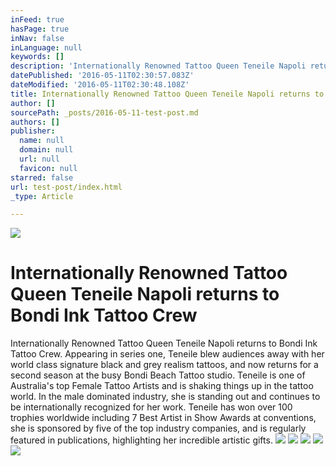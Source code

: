 ```yaml
---
inFeed: true
hasPage: true
inNav: false
inLanguage: null
keywords: []
description: 'Internationally Renowned Tattoo Queen Teneile Napoli returns to Bondi Ink Tattoo Crew. Appearing in series one, Teneile blew audiences away with her world class signature black and grey realism tattoos, and now returns for a second season at the busy Bondi Beach Tattoo studio. Teneile is one of Australia’s top Female Tattoo Artists and is shaking things up in the tattoo world. In the male dominated industry, she is standing out and continues to be internationally recognized for her work. Teneile has won over 100 trophies worldwide including 7 Best Artist in Show Awards at conventions, she is sponsored by five of the top industry companies, and is regularly featured in publications, highlighting her incredible artistic gifts.'
datePublished: '2016-05-11T02:30:57.083Z'
dateModified: '2016-05-11T02:30:48.108Z'
title: Internationally Renowned Tattoo Queen Teneile Napoli returns to Bondi Ink Tattoo Crew
author: []
sourcePath: _posts/2016-05-11-test-post.md
authors: []
publisher:
  name: null
  domain: null
  url: null
  favicon: null
starred: false
url: test-post/index.html
_type: Article

---
```

![](https://the-grid-user-content.s3-us-west-2.amazonaws.com/956488de-6b13-4ac0-9410-0e565848d9a1.jpg)

# Internationally Renowned Tattoo Queen Teneile Napoli returns to Bondi Ink Tattoo Crew

Internationally Renowned Tattoo Queen Teneile Napoli returns to Bondi Ink Tattoo Crew. Appearing in series one, Teneile blew audiences away with her world class signature black and grey realism tattoos, and now returns for a second season at the busy Bondi Beach Tattoo studio. Teneile is one of Australia's top Female Tattoo Artists and is shaking things up in the tattoo world. In the male dominated industry, she is standing out and continues to be internationally recognized for her work. Teneile has won over 100 trophies worldwide including 7 Best Artist in Show Awards at conventions, she is sponsored by five of the top industry companies, and is regularly featured in publications, highlighting her incredible artistic gifts.
![](https://the-grid-user-content.s3-us-west-2.amazonaws.com/8f79c3ad-a210-4946-9f18-f6b9a3c25d6d.jpg)
![](https://the-grid-user-content.s3-us-west-2.amazonaws.com/c4d1acd1-c416-4e21-8e3a-d1704d0ab661.jpg)
![](https://the-grid-user-content.s3-us-west-2.amazonaws.com/d255b685-8610-4bc0-b12a-1371ed0b9eee.jpg)
![](https://the-grid-user-content.s3-us-west-2.amazonaws.com/aeb824b2-8b2d-4f9f-b04d-9cc0dd47dcd2.jpg)
![](https://the-grid-user-content.s3-us-west-2.amazonaws.com/56b2ea44-832c-4045-842e-8f3676b5c7ab.jpg)